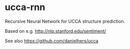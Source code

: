 ucca-rnn
=============

Recursive Neural Network for UCCA structure prediction.

Based on e.g. http://nlp.stanford.edu/sentiment/

See also https://github.com/danielhers/ucca
